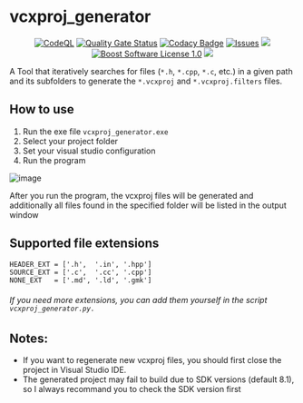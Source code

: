vcxproj_generator
=====================

<p align="center">
    <a href="https://github.com/imahjoub/vcxproj_generator/actions?query=workflow%3ACodeQL">
        <img src="https://github.com/imahjoub/vcxproj_generator/actions/workflows/codeql.yml/badge.svg" alt="CodeQL"></a>
    <a href="https://sonarcloud.io/summary/new_code?id=imahjoub_vcxproj_generator">
        <img src="https://sonarcloud.io/api/project_badges/measure?project=imahjoub_vcxproj_generator&metric=alert_status" alt="Quality Gate Status"></a>
    <a href="https://app.codacy.com/gh/imahjoub/vcxproj_generator/dashboard">
        <img src="https://app.codacy.com/project/badge/Grade/d3d5ebd231b34765bc7b663151a93574" alt="Codacy Badge" /></a>
    <a href="https://github.com/imahjoub/vcxproj_generator/issues?q=is%3Aissue+is%3Aopen+sort%3Aupdated-desc">
        <img src="https://custom-icon-badges.herokuapp.com/github/issues-raw/imahjoub/vcxproj_generator?logo=github" alt="Issues" /></a>
    <a href="https://github.com/imahjoub/vcxproj_generator" alt="GitHub code size in bytes">
        <img src="https://img.shields.io/github/languages/code-size/imahjoub/vcxproj_generator" /></a>
    <a href="https://github.com/imahjoub/vcxproj_generator/blob/main/LICENSE_1_0.txt">
        <img src="https://img.shields.io/badge/license-BSL%201.0-blue.svg" alt="Boost Software License 1.0"></a>
    <a href="https://github.com/imahjoub/vcxproj_generator" alt="Activity">
        <img src="https://img.shields.io/github/commit-activity/y/imahjoub/vcxproj_generator" /></a>
</p>

A Tool that iteratively searches for files (`*.h`, `*.cpp`, `*.c`, etc.) in a given path and its subfolders to generate the `*.vcxproj` and `*.vcxproj.filters` files.

## How to use

1. Run the exe file `vcxproj_generator.exe`
2. Select your project folder
3. Set your visual studio configuration
4. Run the program

![image](https://user-images.githubusercontent.com/48915588/189079254-e0e2caa6-58f7-4eae-a588-7f102c11f991.png)

After you run the program, the vcxproj files will be generated and additionally all files found in the specified folder will be listed in the output window

## Supported file extensions

```
HEADER_EXT = ['.h',  '.in', '.hpp']
SOURCE_EXT = ['.c',  '.cc', '.cpp']
NONE_EXT   = ['.md', '.ld', '.gmk']
```

###### If you need more extensions, you can add them yourself in the script `vcxproj_generator.py.`

## Notes:

- If you want to regenerate new vcxproj files, you should first close the project in Visual Studio IDE.
- The generated project may fail to build due to SDK versions (default 8.1), so I always recommand you to check the SDK version first
